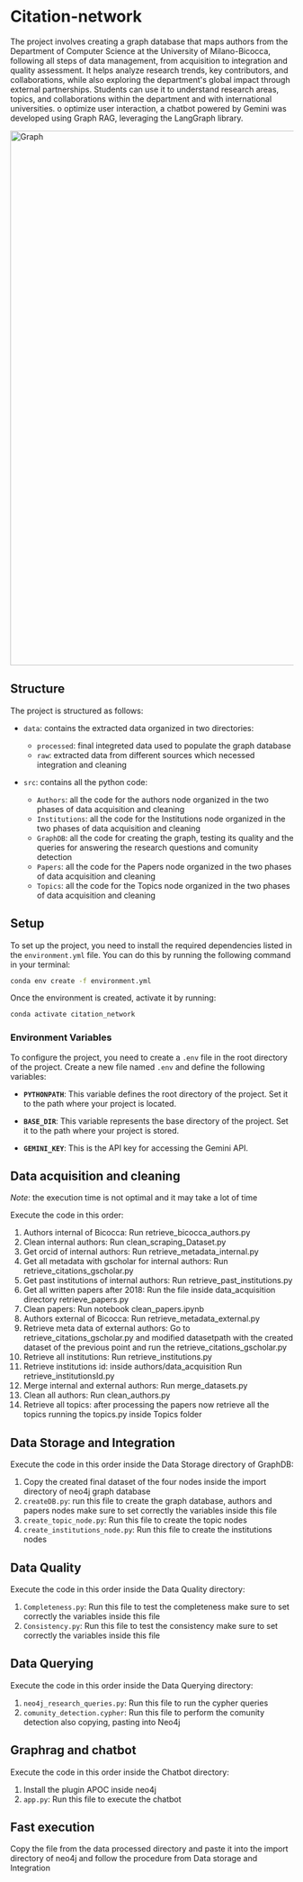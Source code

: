 # Citation-network

The project involves creating a graph database that maps authors from the Department of Computer Science at the University of Milano-Bicocca, following all steps of data management, from acquisition to integration and quality assessment. It helps analyze research trends, key contributors, and collaborations, while also exploring the department's global impact through external partnerships. Students can use it to understand research areas, topics, and collaborations within the department and with international universities. o optimize user interaction, a chatbot powered by Gemini was developed using Graph RAG, leveraging the LangGraph library.


<img width="950" alt="Graph" src="https://github.com/user-attachments/assets/37233051-fd95-4020-b327-a489d282f20d">

## Structure

The project is structured as follows:

- `data`: contains the extracted data organized in two directories:
    - `processed`: final integreted data used to populate the graph database
    - `raw`: extracted data from different sources which necessed integration and cleaning

- `src`: contains all the python code:
    - `Authors`: all the code for the authors node organized in the two phases of data acquisition and cleaning
    - `Institutions`: all the code for the Institutions node organized in the two phases of data acquisition and cleaning
    - `GraphDB`: all the code for creating the graph, testing its quality and the queries for answering the research questions and comunity detection
    - `Papers`: all the code for the Papers node organized in the two phases of data acquisition and cleaning
    - `Topics`: all the code for the Topics node organized in the two phases of data acquisition and cleaning

## Setup
To set up the project, you need to install the required dependencies listed in the `environment.yml` file. You can do this by running the following command in your terminal:

```bash
conda env create -f environment.yml
```
Once the environment is created, activate it by running:

```bash
conda activate citation_network
```

### Environment Variables

To configure the project, you need to create a `.env` file in the root directory of the project. Create a new file named `.env` and define the following variables:

- **`PYTHONPATH`**: This variable defines the root directory of the project. Set it to the path where your project is located.

- **`BASE_DIR`**: This variable represents the base directory of the project. Set it to the path where your project is stored.

- **`GEMINI_KEY`**: This is the API key for accessing the Gemini API.

## Data acquisition and cleaning

*Note*: the execution time is not optimal and it may take a lot of time

Execute the code in this order:
1. Authors internal of Bicocca: Run retrieve_bicocca_authors.py
2. Clean internal authors: Run clean_scraping_Dataset.py
3. Get orcid of internal authors: Run retrieve_metadata_internal.py
4. Get all metadata with gscholar for internal authors: Run retrieve_citations_gscholar.py
5. Get past institutions of internal authors: Run retrieve_past_institutions.py
6. Get all written papers after 2018: Run the file inside data_acquisition directory retrieve_papers.py
7. Clean papers: Run notebook clean_papers.ipynb
8. Authors external of Bicocca: Run retrieve_metadata_external.py
9. Retrieve meta data of external authors: Go to retrieve_citations_gscholar.py and modified datasetpath with the created dataset of the previous point and run the retrieve_citations_gscholar.py
10. Retrieve all institutions: Run retrieve_institutions.py
11. Retrieve institutions id: inside authors/data_acquisition Run retrieve_institutionsId.py
12. Merge internal and external authors: Run merge_datasets.py
13. Clean all authors: Run clean_authors.py
14. Retrieve all topics: after processing the papers now retrieve all the topics running the topics.py inside Topics folder

## Data Storage and Integration

Execute the code in this order inside the Data Storage directory of GraphDB:
1. Copy the created final dataset of the four nodes inside the import directory of neo4j graph database
2. `createDB.py`: run this file to create the graph database, authors and papers nodes make sure to set correctly the variables inside this file
3. `create_topic_node.py`: Run this file to create the topic nodes
4. `create_institutions_node.py`: Run this file to create the institutions nodes

## Data Quality

Execute the code in this order inside the Data Quality directory:
1. `Completeness.py`: Run this file to test the completeness make sure to set correctly the variables inside this file
2. `Consistency.py`: Run this file to test the consistency make sure to set correctly the variables inside this file

## Data Querying

Execute the code in this order inside the Data Querying directory:
1. `neo4j_research_queries.py`: Run this file to run the cypher queries
2. `comunity_detection.cypher`: Run this file to perform the comunity detection also copying, pasting into Neo4j

## Graphrag and chatbot

Execute the code in this order inside the Chatbot directory:
1. Install the plugin APOC inside neo4j
2. `app.py`: Run this file to execute the chatbot

## Fast execution

Copy the file from the data processed directory and paste it into the import directory
of neo4j and follow the procedure from Data storage and Integration
